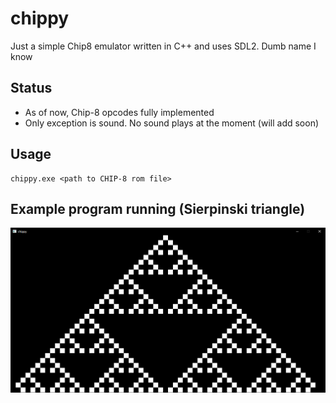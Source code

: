 # chippy
Just a simple Chip8 emulator written in C++ and uses SDL2. Dumb name I know

## Status
* As of now, Chip-8 opcodes fully implemented
* Only exception is sound. No sound plays at the moment (will add soon)

## Usage
```
chippy.exe <path to CHIP-8 rom file>
```

## Example program running (Sierpinski triangle)
![Alt text](images/example.PNG?raw=true "Example program")
